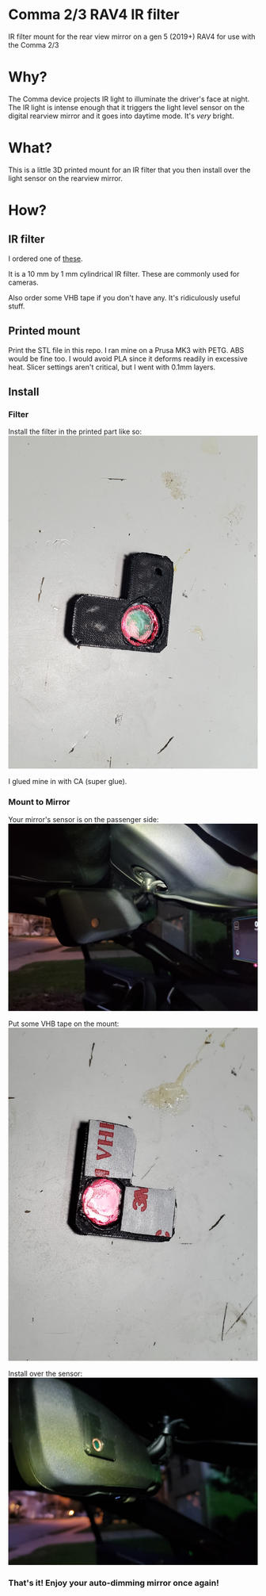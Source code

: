 # Comma 2/3 RAV4 IR filter
IR filter mount for the rear view mirror on a gen 5 (2019+) RAV4 for use with the Comma 2/3

# Why?

The Comma device projects IR light to illuminate the driver's face at night.  The IR light is intense enough that it triggers the light level sensor on the digital rearview mirror and it goes into daytime mode.  It's *very* bright.

# What?

This is a little 3D printed mount for an IR filter that you then install over the light sensor on the rearview mirror.

# How?

## IR filter

I ordered one of [these](https://www.amazon.com/gp/product/B07N2Z9NHL).

It is a 10 mm by 1 mm cylindrical IR filter.  These are commonly used for cameras.

Also order some VHB tape if you don't have any.  It's ridiculously useful stuff.

## Printed  mount

Print the STL file in this repo.  I ran mine on a Prusa MK3 with PETG.  ABS would be fine too.  I would avoid PLA since it deforms readily in excessive heat.  Slicer settings aren't critical, but I went with 0.1mm layers.

## Install

### Filter

Install the filter in the printed part like so: ![IR filter install](20211115_175142.jpg)

I glued mine in with CA (super glue).


### Mount to Mirror

Your mirror's sensor is on the passenger side: ![mirror sensor](20211115_175637.jpg)

Put some VHB tape on the mount: ![VHB](20211115_175309.jpg)

Install over the sensor: ![installed](20211115_175935.jpg)


### That's it! Enjoy your auto-dimming mirror once again!

